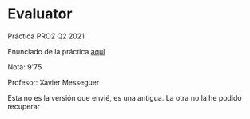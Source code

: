 # Evaluator
Práctica PRO2 Q2 2021


Enunciado de la práctica [aqui](https://www.cs.upc.edu/pro2/data/uploads/QP2021/practica/enunQP2021.pdf)


Nota: 9'75


Profesor: Xavier Messeguer

Esta no es la versión que envié, es una antigua. La otra no la he podido recuperar
